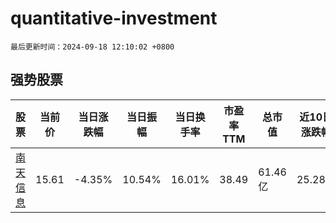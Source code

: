 # quantitative-investment

`最后更新时间：2024-09-18 12:10:02 +0800`

## 强势股票

|股票|当前价|当日涨跌幅|当日振幅|当日换手率|市盈率TTM|总市值|近10日涨跌幅|
|----|----|----|----|----|----|----|----|
|[南天信息](https://xueqiu.com/S/SZ000948)|15.61|-4.35%|10.54%|16.01%|38.49|61.46亿|25.28%|
